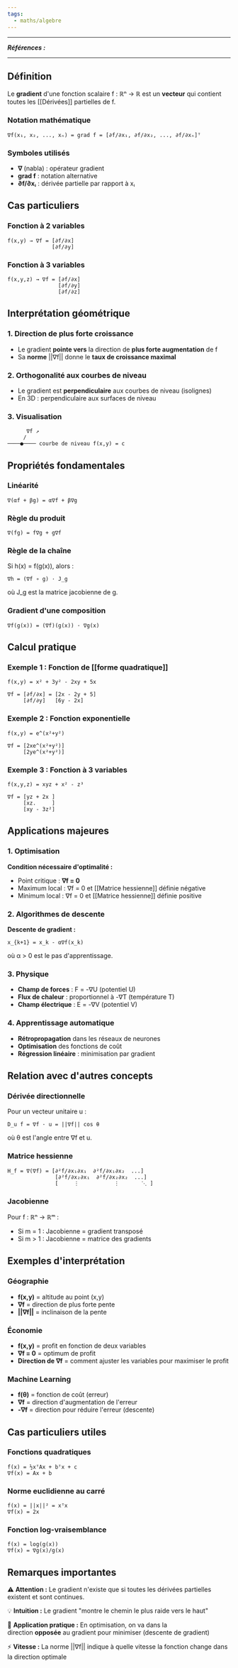 ```yaml
---
tags:
  - maths/algebre
---
```



---
***Références :***

---
## Définition

Le **gradient** d'une fonction scalaire f : ℝⁿ → ℝ est un **vecteur** qui contient toutes les [[Dérivées]] partielles de f.

### Notation mathématique

```
∇f(x₁, x₂, ..., xₙ) = grad f = [∂f/∂x₁, ∂f/∂x₂, ..., ∂f/∂xₙ]ᵀ
```

### Symboles utilisés

- **∇** (nabla) : opérateur gradient
- **grad f** : notation alternative
- **∂f/∂xᵢ** : dérivée partielle par rapport à xᵢ

## Cas particuliers

### Fonction à 2 variables

```
f(x,y) → ∇f = [∂f/∂x]
              [∂f/∂y]
```

### Fonction à 3 variables

```
f(x,y,z) → ∇f = [∂f/∂x]
                [∂f/∂y]
                [∂f/∂z]
```

## Interprétation géométrique

### 1. Direction de plus forte croissance

- Le gradient **pointe vers** la direction de **plus forte augmentation** de f
- Sa **norme** ||∇f|| donne le **taux de croissance maximal**

### 2. Orthogonalité aux courbes de niveau

- Le gradient est **perpendiculaire** aux courbes de niveau (isolignes)
- En 3D : perpendiculaire aux surfaces de niveau

### 3. Visualisation

```
      ∇f ↗
     /
────●──── courbe de niveau f(x,y) = c
```

## Propriétés fondamentales

### Linéarité

```
∇(αf + βg) = α∇f + β∇g
```

### Règle du produit

```
∇(fg) = f∇g + g∇f
```

### Règle de la chaîne

Si h(x) = f(g(x)), alors :

```
∇h = (∇f ∘ g) · J_g
```

où J_g est la matrice jacobienne de g.

### Gradient d'une composition

```
∇f(g(x)) = (∇f)(g(x)) · ∇g(x)
```

## Calcul pratique

### Exemple 1 : Fonction de [[forme quadratique]]

```
f(x,y) = x² + 3y² - 2xy + 5x

∇f = [∂f/∂x] = [2x - 2y + 5]
     [∂f/∂y]   [6y - 2x]
```

### Exemple 2 : Fonction exponentielle

```
f(x,y) = e^(x²+y²)

∇f = [2xe^(x²+y²)]
     [2ye^(x²+y²)]
```

### Exemple 3 : Fonction à 3 variables

```
f(x,y,z) = xyz + x² - z³

∇f = [yz + 2x ]
     [xz.     ]
     [xy - 3z²]
```

## Applications majeures

### 1. Optimisation

**Condition nécessaire d'optimalité :**

- Point critique : **∇f = 0**
- Maximum local : ∇f = 0 et [[Matrice hessienne]] définie négative
- Minimum local : ∇f = 0 et [[Matrice hessienne]] définie positive

### 2. Algorithmes de descente

**Descente de gradient :**

```
x_{k+1} = x_k - α∇f(x_k)
```

où α > 0 est le pas d'apprentissage.

### 3. Physique

- **Champ de forces** : F = -∇U (potentiel U)
- **Flux de chaleur** : proportionnel à -∇T (température T)
- **Champ électrique** : E = -∇V (potentiel V)

### 4. Apprentissage automatique

- **Rétropropagation** dans les réseaux de neurones
- **Optimisation** des fonctions de coût
- **Régression linéaire** : minimisation par gradient

## Relation avec d'autres concepts

### Dérivée directionnelle

Pour un vecteur unitaire u :

```
D_u f = ∇f · u = ||∇f|| cos θ
```

où θ est l'angle entre ∇f et u.

### Matrice hessienne

```
H_f = ∇(∇f) = [∂²f/∂x₁∂x₁  ∂²f/∂x₁∂x₂  ...]
               [∂²f/∂x₂∂x₁  ∂²f/∂x₂∂x₂  ...]
               [     ⋮           ⋮       ⋱ ]
```

### Jacobienne

Pour f : ℝⁿ → ℝᵐ :

- Si m = 1 : Jacobienne = gradient transposé
- Si m > 1 : Jacobienne = matrice des gradients

## Exemples d'interprétation

### Géographie

- **f(x,y)** = altitude au point (x,y)
- **∇f** = direction de plus forte pente
- **||∇f||** = inclinaison de la pente

### Économie

- **f(x,y)** = profit en fonction de deux variables
- **∇f = 0** = optimum de profit
- **Direction de ∇f** = comment ajuster les variables pour maximiser le profit

### Machine Learning

- **f(θ)** = fonction de coût (erreur)
- **∇f** = direction d'augmentation de l'erreur
- **-∇f** = direction pour réduire l'erreur (descente)

## Cas particuliers utiles

### Fonctions quadratiques

```
f(x) = ½xᵀAx + bᵀx + c
∇f(x) = Ax + b
```

### Norme euclidienne au carré

```
f(x) = ||x||² = xᵀx
∇f(x) = 2x
```

### Fonction log-vraisemblance

```
f(x) = log(g(x))
∇f(x) = ∇g(x)/g(x)
```

## Remarques importantes

⚠️ **Attention :** Le gradient n'existe que si toutes les dérivées partielles existent et sont continues.

💡 **Intuition :** Le gradient "montre le chemin le plus raide vers le haut"

🎯 **Application pratique :** En optimisation, on va dans la direction **opposée** au gradient pour minimiser (descente de gradient)

⚡ **Vitesse :** La norme ||∇f|| indique à quelle vitesse la fonction change dans la direction optimale